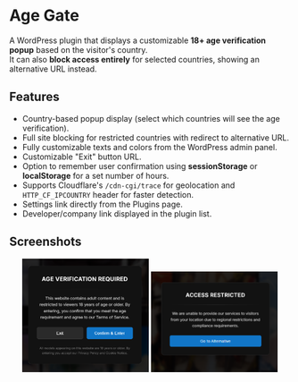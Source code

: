 # Age Gate 

A WordPress plugin that displays a customizable **18+ age verification popup** based on the visitor's country.  
It can also **block access entirely** for selected countries, showing an alternative URL instead.

## Features

- Country-based popup display (select which countries will see the age verification).
- Full site blocking for restricted countries with redirect to alternative URL.
- Fully customizable texts and colors from the WordPress admin panel.
- Customizable "Exit" button URL.
- Option to remember user confirmation using **sessionStorage** or **localStorage** for a set number of hours.
- Supports Cloudflare's `/cdn-cgi/trace` for geolocation and `HTTP_CF_IPCOUNTRY` header for faster detection.
- Settings link directly from the Plugins page.
- Developer/company link displayed in the plugin list.

## Screenshots

<p align="center">
  <img src="images/screenshot.png" alt="Screenshot 1" width="45%" />
  <img src="images/screenshot3.png" alt="Screenshot 3" width="45%" />
</p>
